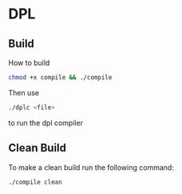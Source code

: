 # DPL
## Build
How to build
```bash
chmod +x compile && ./compile
```

Then use
```bash
./dplc <file>
```
to run the dpl compiler

## Clean Build
To make a clean build run the following command:
```bash
./compile clean
```
